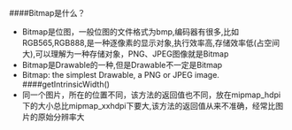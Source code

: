 ####Bitmap是什么？
- Bitmap是位图，一般位图的文件格式为bmp,编码器有很多,比如RGB565,RGB888,是一种逐像素的显示对象,执行效率高,存储效率低(占空间大),可以理解为一种存储对象，PNG、JPEG图像就是Bitmap
- Bitmap是Drawable的一种,但是Drawable不一定是Bitmap
- Bitmap: the simplest Drawable, a PNG or JPEG image.
####getIntrinsicWidth()
- 同一个图片，所在的位置不同，该方法的返回值也不同，放在mipmap_hdpi下的大小总比mipmap_xxhdpi下要大,该方法的返回值从来不准确，经常比图片的原始分辨率大


